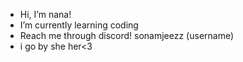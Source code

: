 - Hi, I’m nana!
-  I’m currently learning coding
-  Reach me through discord! sonamjeezz (username)
- i go by she her<3
